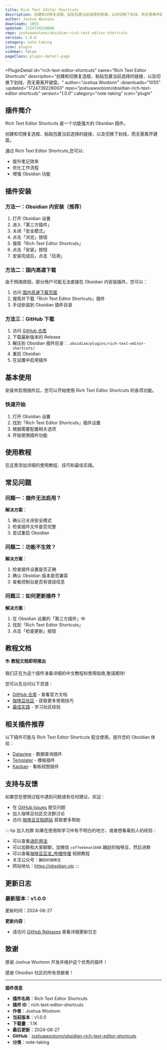 ```yaml
---
title: Rich Text Editor Shortcuts
description: 创建和切换复选框、粘贴包裹当前选择的链接，以及切换下划线，而无需离开键盘。
author: Joshua Wootonn
downloads: 1055
updated: 1724739228000
repo: joshuawootonn/obsidian-rich-text-editor-shortcuts
version: 1.0.0
category: note-taking
icon: plugin
sidebar: false
pageClass: plugin-detail-page
---
```


<PluginDetail
  id="rich-text-editor-shortcuts"
  name="Rich Text Editor Shortcuts"
  description="创建和切换复选框、粘贴包裹当前选择的链接，以及切换下划线，而无需离开键盘。"
  author="Joshua Wootonn"
  :downloads="1055"
  :updated="1724739228000"
  repo="joshuawootonn/obsidian-rich-text-editor-shortcuts"
  version="1.0.0"
  category="note-taking"
  icon="plugin"
>

<!-- AUTO_GENERATED_START -->
## 插件简介

Rich Text Editor Shortcuts 是一个功能强大的 Obsidian 插件。

创建和切换复选框、粘贴包裹当前选择的链接，以及切换下划线，而无需离开键盘。

通过 Rich Text Editor Shortcuts,您可以:

- 提升笔记效率
- 优化工作流程
- 增强 Obsidian 功能

<!-- AUTO_GENERATED_END -->

<!-- AUTO_GENERATED_START -->
## 插件安装

### 方法一：Obsidian 内安装（推荐）

1. 打开 Obsidian 设置
2. 进入「第三方插件」
3. 关闭「安全模式」
4. 点击「浏览」按钮
5. 搜索「Rich Text Editor Shortcuts」
6. 点击「安装」按钮
7. 安装完成后，点击「启用」

### 方法二：国内高速下载

由于网络原因，部分用户可能无法直接在 Obsidian 内安装插件。您可以：

1. 访问 [国内高速下载页面](/zh/documentation/obsidian-plugins-download.html)
2. 搜索并下载「Rich Text Editor Shortcuts」插件
3. 手动安装到 Obsidian 插件目录

### 方法三：GitHub 下载

1. 访问 [GitHub 仓库](https://github.com/joshuawootonn/obsidian-rich-text-editor-shortcuts)
2. 下载最新版本的 Release
3. 解压到 Obsidian 插件目录：`.obsidian/plugins/rich-text-editor-shortcuts/`
4. 重启 Obsidian
5. 在设置中启用插件

## 基本使用

安装并启用插件后，您可以开始使用 Rich Text Editor Shortcuts 的各项功能。

### 快速开始

1. 打开 Obsidian 设置
2. 找到「Rich Text Editor Shortcuts」插件设置
3. 根据需要配置相关选项
4. 开始使用插件功能

<!-- AUTO_GENERATED_END -->

<!-- CUSTOM_CONTENT_START:tutorial -->
## 使用教程

在这里添加详细的使用教程、技巧和最佳实践。

<!-- CUSTOM_CONTENT_END:tutorial -->

<!-- SHARED_CONTENT_START -->
## 常见问题

### 问题一：插件无法启用？

**解决方案**：
1. 确认已关闭安全模式
2. 检查插件文件是否完整
3. 尝试重启 Obsidian

### 问题二：功能不生效？

**解决方案**：
1. 检查插件设置是否正确
2. 确认 Obsidian 版本是否兼容
3. 查看控制台是否有错误信息

### 问题三：如何更新插件？

**解决方案**：
1. 在 Obsidian 设置的「第三方插件」中
2. 找到「Rich Text Editor Shortcuts」
3. 点击「检查更新」按钮

## 教程文档

📚 **教程文档即将推出**

我们正在为这个插件准备详细的中文教程和使用指南,敬请期待!

您可以先访问以下资源：
- [GitHub 仓库](https://github.com/joshuawootonn/obsidian-rich-text-editor-shortcuts) - 查看官方文档
- [咖啡豆社区](/zh/bases/) - 获取更多使用技巧
- [最佳实践](/zh/best-practices/) - 学习社区经验

## 相关插件推荐

以下插件可能与 Rich Text Editor Shortcuts 配合使用，提升您的 Obsidian 体验：

- [Dataview](/zh/plugins/dataview.html) - 数据查询插件
- [Templater](/zh/plugins/templater-obsidian.html) - 模板插件
- [Kanban](/zh/plugins/obsidian-kanban.html) - 看板视图插件

## 支持与反馈

如果您在使用过程中遇到问题或有任何建议，欢迎：

- 在 [GitHub Issues](https://github.com/joshuawootonn/obsidian-rich-text-editor-shortcuts/issues) 提交问题
- 加入咖啡豆社区交流群讨论
- 访问 [咖啡豆文档网站](https://obsidian.vip) 获取更多帮助

::: tip 加入社群
如果在使用和学习中有不明白的地方，或者想看看别人的经验：
- 可以查看[进阶用法](/zh/advanced)
- 可以加群和大家聊聊，加微信 `coffeebean1688` 蹦跶的咖啡豆，然后进群
- 可以查看[咖啡豆豆龙_哔哩哔哩](https://space.bilibili.com/618777356) 视频教程
- 关注公众号：`蹦跶的咖啡豆`
- 网站地址：https://obsidian.vip
:::
<!-- SHARED_CONTENT_END -->

<!-- AUTO_GENERATED_START -->
## 更新日志

### 最新版本：v1.0.0

更新时间：2024-08-27

**更新内容**：
- 请访问 [GitHub Releases](https://github.com/joshuawootonn/obsidian-rich-text-editor-shortcuts/releases) 查看详细更新日志

## 致谢

感谢 Joshua Wootonn 开发并维护这个优秀的插件！

感谢 Obsidian 社区的所有贡献者！

---

**插件信息**
- **插件名称**：Rich Text Editor Shortcuts
- **插件 ID**：rich-text-editor-shortcuts
- **作者**：Joshua Wootonn
- **当前版本**：v1.0.0
- **下载量**：1.1K
- **最后更新**：2024-08-27
- **GitHub**：[joshuawootonn/obsidian-rich-text-editor-shortcuts](https://github.com/joshuawootonn/obsidian-rich-text-editor-shortcuts)
- **分类**：note-taking
<!-- AUTO_GENERATED_END -->

</PluginDetail>

